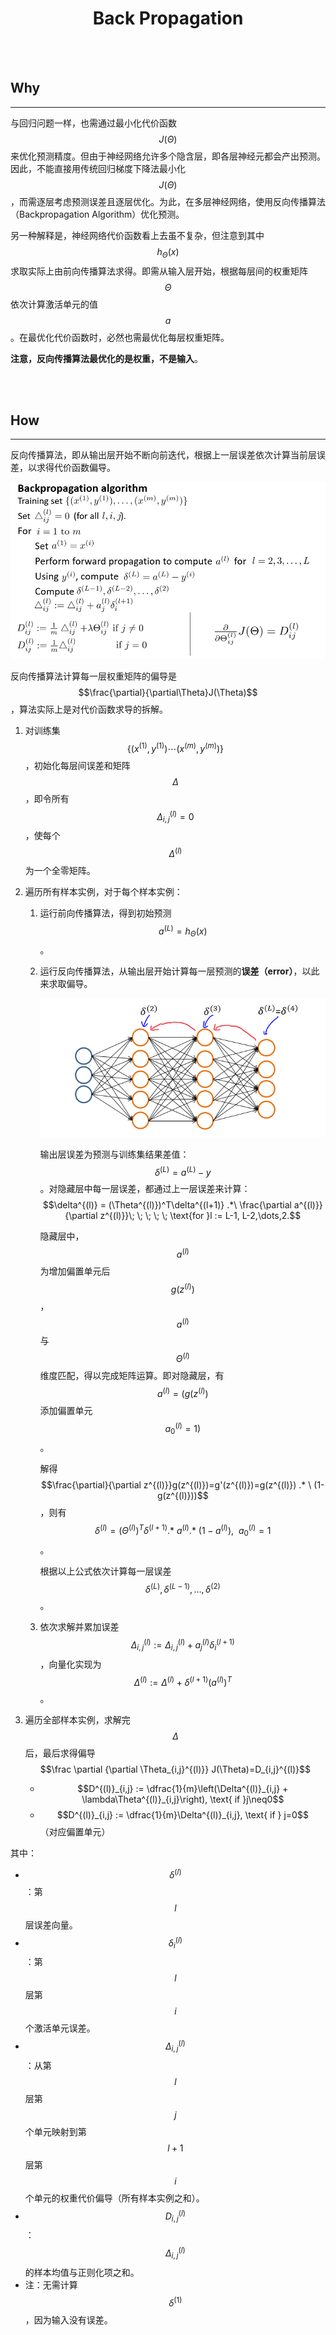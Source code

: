 # <center>Back Propagation</center>

<br></br>



## Why
----
与回归问题一样，也需通过最小化代价函数$$J(\Theta)$$来优化预测精度。但由于神经网络允许多个隐含层，即各层神经元都会产出预测。因此，不能直接用传统回归梯度下降法最小化$$J(\Theta)$$，而需逐层考虑预测误差且逐层优化。为此，在多层神经网络，使用反向传播算法（Backpropagation Algorithm）优化预测。

另一种解释是，神经网络代价函数看上去虽不复杂，但注意到其中$$h_\Theta(x)$$求取实际上由前向传播算法求得。即需从输入层开始，根据每层间的权重矩阵$$\Theta$$依次计算激活单元的值$$a$$。在最优化代价函数时，必然也需最优化每层权重矩阵。

**注意，反向传播算法最优化的是权重，不是输入**。

<br></br>



## How
----
反向传播算法，即从输出层开始不断向前迭代，根据上一层误差依次计算当前层误差，以求得代价函数偏导。

![](./Images/bp_algorithm.png)

反向传播算法计算每一层权重矩阵的偏导是$$\frac{\partial}{\partial\Theta}J(\Theta)$$，算法实际上是对代价函数求导的拆解。

1. 对训练集$$\lbrace (x^{(1)}, y^{(1)}) \cdots (x^{(m)}, y^{(m)})\rbrace$$，初始化每层间误差和矩阵$$\Delta$$，即令所有$$\Delta^{(l)}_{i,j}=0$$，使每个$$\Delta^{(l)}$$为一个全零矩阵。

2. 遍历所有样本实例，对于每个样本实例：

   1. 运行前向传播算法，得到初始预测$$a^{(L)}=h_\Theta(x)$$ 。

   2. 运行反向传播算法，从输出层开始计算每一层预测的**误差（error）**，以此来求取偏导。

      ![](./Images/bp1.png)

      输出层误差为预测与训练集结果差值：$$\delta^{(L)} = a^{(L)} - y$$。对隐藏层中每一层误差，都通过上一层误差来计算：$$\delta^{(l)} = (\Theta^{(l)})^T\delta^{(l+1)} .*\ \frac{\partial a^{(l)}}{\partial z^{(l)}}\; \; \; \; \;  \text{for }l := L-1, L-2,\dots,2.$$

      隐藏层中，$$a^{(l)}$$为增加偏置单元后$$g(z^{(l)})$$，$$a^{(l)}$$与$$\Theta^{(l)}$$维度匹配，得以完成矩阵运算。即对隐藏层，有$$a^{(l)} = (g(z^{(l)})$$添加偏置单元$$a^{(l)}_0 = 1)$$。

      解得$$\frac{\partial}{\partial z^{(l)}}g(z^{(l)})=g'(z^{(l)})=g(z^{(l)}) .* \ (1-g(z^{(l)}))$$，则有$$\delta^{(l)} = (\Theta^{(l)})^T\delta^{(l+1)} .*\ a^{(l)} .*\ (1-a^{(l)}), \ \ a^{(l)}_0 = 1$$。

      根据以上公式依次计算每一层误差$$\delta^{(L)}, \delta^{(L-1)},\dots,\delta^{(2)}$$。

   3. 依次求解并累加误差$$\Delta^{(l)}_{i,j} := \Delta^{(l)}_{i,j} + a_j^{(l)} \delta_i^{(l+1)}$$，向量化实现为$$\Delta^{(l)} := \Delta^{(l)} + \delta^{(l+1)}(a^{(l)})^T$$。

3. 遍历全部样本实例，求解完$$\Delta$$后，最后求得偏导$$\frac \partial {\partial \Theta_{i,j}^{(l)}} J(\Theta)=D_{i,j}^{(l)}$$

   - $$D^{(l)}_{i,j} := \dfrac{1}{m}\left(\Delta^{(l)}_{i,j} + \lambda\Theta^{(l)}_{i,j}\right), \text{ if }j\neq0$$
   - $$D^{(l)}_{i,j} := \dfrac{1}{m}\Delta^{(l)}_{i,j}, \text{ if } j=0$$（对应偏置单元）

其中：
* $$\delta^{(l)}$$：第$$l$$层误差向量。
* $$\delta^{(l)}_i$$：第$$l$$层第$$i$$个激活单元误差。
* $$\Delta^{(l)}_{i,j}$$：从第$$l$$层第$$j$$个单元映射到第$$l+1$$层第$$i$$个单元的权重代价偏导（所有样本实例之和）。
* $$D^{(l)}_{i,j}$$：$$\Delta^{(l)}_{i,j}$$的样本均值与正则化项之和。
* 注：无需计算$$\delta^{(1)}$$，因为输入没有误差。
